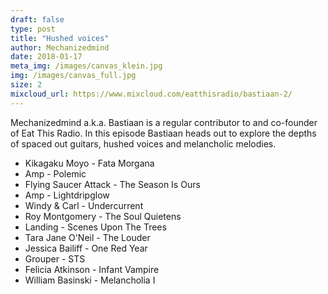 ```yaml
---
draft: false
type: post
title: "Hushed voices"
author: Mechanizedmind
date: 2018-01-17
meta_img: /images/canvas_klein.jpg
img: /images/canvas_full.jpg
size: 2
mixcloud_url: https://www.mixcloud.com/eatthisradio/bastiaan-2/
---
```


Mechanizedmind a.k.a. Bastiaan is a regular contributor to and co-founder of Eat This Radio.
In this episode Bastiaan heads out to explore the depths of spaced out guitars, hushed voices and melancholic melodies. 

- Kikagaku Moyo - Fata Morgana
- Amp - Polemic
- Flying Saucer Attack - The Season Is Ours
- Amp - Lightdripglow
- Windy & Carl - Undercurrent
- Roy Montgomery - The Soul Quietens
- Landing - Scenes Upon The Trees
- Tara Jane O'Neil - The Louder
- Jessica Bailiff - One Red Year
- Grouper - STS
- Felicia Atkinson - Infant Vampire
- William Basinski - Melancholia I
